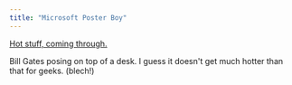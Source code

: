 ```yaml
---
title: "Microsoft Poster Boy"
---
```

<p><a href="http://blog.monkeymethods.org/2005/01/bill-gates-strikes-pose-for-teen-beat.html">Hot stuff, coming through.</a></p>
<p>Bill Gates posing on top of a desk.  I guess it doesn't get much hotter than that for geeks.  (blech!)</p>
